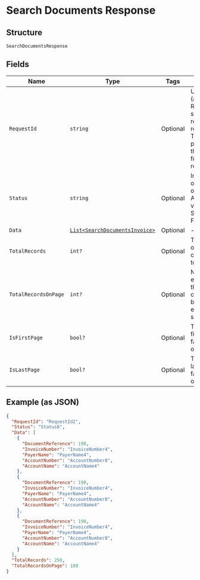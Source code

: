 
# Search Documents Response

## Structure

`SearchDocumentsResponse`

## Fields

| Name | Type | Tags | Description |
|  --- | --- | --- | --- |
| `RequestId` | `string` | Optional | UUID (according to RFC 4122 standards) for requests and responses. This will be played back in the response from the request. |
| `Status` | `string` | Optional | Indicates overall status of the request. Allowed values: SUCCES, FAILED |
| `Data` | [`List<SearchDocumentsInvoice>`](../../doc/models/search-documents-invoice.md) | Optional | - |
| `TotalRecords` | `int?` | Optional | Total number of elements corresponding to the request |
| `TotalRecordsOnPage` | `int?` | Optional | Number of elements in the page content. Will be lesser or equal to the size param. |
| `IsFirstPage` | `bool?` | Optional | True if it is the first page, false otherwise |
| `IsLastPage` | `bool?` | Optional | True if it is the last page, false, otherwise. |

## Example (as JSON)

```json
{
  "RequestId": "RequestId2",
  "Status": "Status8",
  "Data": [
    {
      "DocumentReference": 190,
      "InvoiceNumber": "InvoiceNumber4",
      "PayerName": "PayerName4",
      "AccountNumber": "AccountNumber8",
      "AccountName": "AccountName4"
    },
    {
      "DocumentReference": 190,
      "InvoiceNumber": "InvoiceNumber4",
      "PayerName": "PayerName4",
      "AccountNumber": "AccountNumber8",
      "AccountName": "AccountName4"
    },
    {
      "DocumentReference": 190,
      "InvoiceNumber": "InvoiceNumber4",
      "PayerName": "PayerName4",
      "AccountNumber": "AccountNumber8",
      "AccountName": "AccountName4"
    }
  ],
  "TotalRecords": 250,
  "TotalRecordsOnPage": 108
}
```

